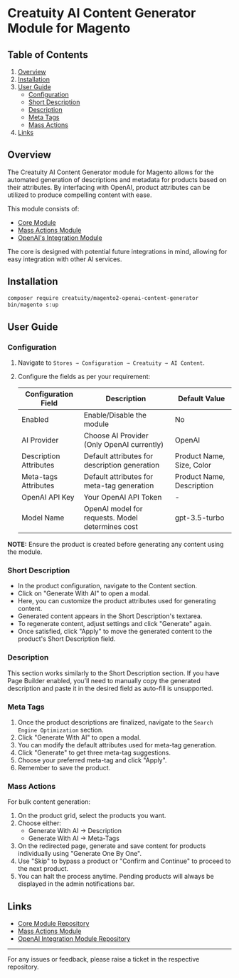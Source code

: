 # Creatuity AI Content Generator Module for Magento

## Table of Contents
1. [Overview](#overview)
2. [Installation](#installation)
3. [User Guide](#user-guide)
    - [Configuration](#configuration)
    - [Short Description](#short-description)
    - [Description](#description)
    - [Meta Tags](#meta-tags)
    - [Mass Actions](#mass-actions)
4. [Links](#links)

## Overview
The Creatuity AI Content Generator module for Magento allows for the automated generation of descriptions and metadata for products based on their attributes. By interfacing with OpenAI, product attributes can be utilized to produce compelling content with ease.

This module consists of:
- [Core Module](https://github.com/creatuity/magento2-ai-content-generator-core)
- [Mass Actions Module](https://github.com/creatuity/magento2-ai-content-generator-mass-actions)
- [OpenAI's Integration Module](https://github.com/creatuity/magento2-openai-content-generator)

The core is designed with potential future integrations in mind, allowing for easy integration with other AI services.

## Installation
```bash
composer require creatuity/magento2-openai-content-generator
bin/magento s:up
```

## User Guide

### Configuration
1. Navigate to `Stores → Configuration → Creatuity → AI Content`.
2. Configure the fields as per your requirement:

    | Configuration Field    | Description | Default Value |
    |------------------------|-------------|---------------|
    | Enabled                | Enable/Disable the module | No |
    | AI Provider            | Choose AI Provider (Only OpenAI currently) | OpenAI |
    | Description Attributes | Default attributes for description generation | Product Name, Size, Color |
    | Meta-tags Attributes   | Default attributes for meta-tag generation | Product Name, Description |
    | OpenAI API Key         | Your OpenAI API Token | - |
    | Model Name             | OpenAI model for requests. Model determines cost | gpt-3.5-turbo |

**NOTE:** Ensure the product is created before generating any content using the module.

### Short Description
- In the product configuration, navigate to the Content section.
- Click on "Generate With AI" to open a modal.
- Here, you can customize the product attributes used for generating content.
- Generated content appears in the Short Description's textarea.
- To regenerate content, adjust settings and click "Generate" again.
- Once satisfied, click "Apply" to move the generated content to the product's Short Description field.

### Description
This section works similarly to the Short Description section. If you have Page Builder enabled, you'll need to manually copy the generated description and paste it in the desired field as auto-fill is unsupported.

### Meta Tags
1. Once the product descriptions are finalized, navigate to the `Search Engine Optimization` section.
2. Click "Generate With AI" to open a modal.
3. You can modify the default attributes used for meta-tag generation.
4. Click "Generate" to get three meta-tag suggestions.
5. Choose your preferred meta-tag and click "Apply".
6. Remember to save the product.

### Mass Actions
For bulk content generation:
1. On the product grid, select the products you want.
2. Choose either:
    - Generate With AI → Description
    - Generate With AI → Meta-Tags
3. On the redirected page, generate and save content for products individually using "Generate One By One".
4. Use "Skip" to bypass a product or "Confirm and Continue" to proceed to the next product.
5. You can halt the process anytime. Pending products will always be displayed in the admin notifications bar.

## Links
- [Core Module Repository](https://github.com/creatuity/magento2-ai-content-generator-core)
- [Mass Actions Module](https://github.com/creatuity/magento2-ai-content-generator-mass-actions)
- [OpenAI Integration Module Repository](https://github.com/creatuity/magento2-openai-content-generator)

---

For any issues or feedback, please raise a ticket in the respective repository.
